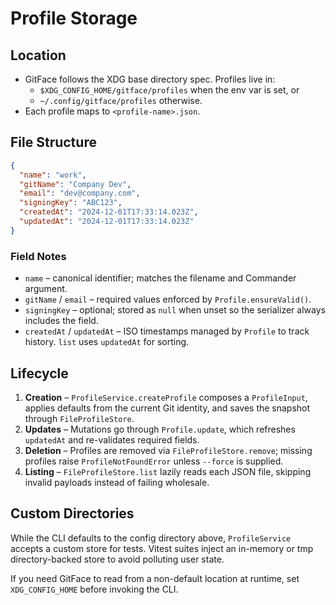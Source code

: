 # Profile Storage

## Location

- GitFace follows the XDG base directory spec. Profiles live in:
  - `$XDG_CONFIG_HOME/gitface/profiles` when the env var is set, or
  - `~/.config/gitface/profiles` otherwise.
- Each profile maps to `<profile-name>.json`.

## File Structure

```json
{
  "name": "work",
  "gitName": "Company Dev",
  "email": "dev@company.com",
  "signingKey": "ABC123",
  "createdAt": "2024-12-01T17:33:14.023Z",
  "updatedAt": "2024-12-01T17:33:14.023Z"
}
```

### Field Notes

- `name` – canonical identifier; matches the filename and Commander argument.
- `gitName` / `email` – required values enforced by `Profile.ensureValid()`.
- `signingKey` – optional; stored as `null` when unset so the serializer always includes the field.
- `createdAt` / `updatedAt` – ISO timestamps managed by `Profile` to track history. `list` uses `updatedAt` for sorting.

## Lifecycle

1. **Creation** – `ProfileService.createProfile` composes a `ProfileInput`, applies defaults from the current Git identity, and saves the snapshot through `FileProfileStore`.
2. **Updates** – Mutations go through `Profile.update`, which refreshes `updatedAt` and re-validates required fields.
3. **Deletion** – Profiles are removed via `FileProfileStore.remove`; missing profiles raise `ProfileNotFoundError` unless `--force` is supplied.
4. **Listing** – `FileProfileStore.list` lazily reads each JSON file, skipping invalid payloads instead of failing wholesale.

## Custom Directories

While the CLI defaults to the config directory above, `ProfileService` accepts a custom store for tests. Vitest suites inject an in-memory or tmp directory-backed store to avoid polluting user state.

If you need GitFace to read from a non-default location at runtime, set `XDG_CONFIG_HOME` before invoking the CLI.
